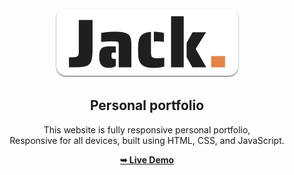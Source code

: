 <div align="center">
  
  <img src="./readme-images/project-logo.png" />

  <h2 align="center">Personal portfolio</h2>

  This website is fully responsive personal portfolio, <br />Responsive for all devices, built using HTML, CSS, and JavaScript.

  <a href="https://avadhut4244.github.io/Personal_Portfolio/"><strong>➥ Live Demo</strong></a>

</div>

<br />


